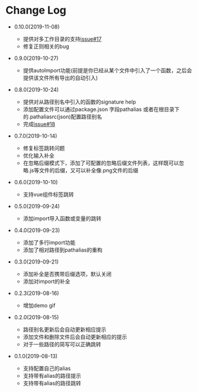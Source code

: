 # Change Log
- 0.10.0(2019-11-08)
  - 提供对多工作目录的支持[issue#17](https://github.com/IWANABETHATGUY/vscode-path-alias/issues/17)
  - 修复正则相关的bug
- 0.9.0(2019-10-27)
  - 提供autoImport功能(前提是你已经从某个文件中引入了一个函数，之后会提供该文件所有导出的自动引入)
- 0.8.0(2019-10-24)
  - 提供对从路径别名中引入的函数的signature help 
  - 添加配置文件可以通过package.json 字段pathalias 或者在根目录下的.pathaliasrc(json)配置路径别名
  - 完成[issue#18](https://github.com/IWANABETHATGUY/vscode-path-alias/issues/18)
- 0.7.0(2019-10-14)
  - 修复标签跳转问题
  - 优化输入补全
  - 在忽略后缀模式下，添加了可配置的忽略后缀文件列表，这样既可以忽略.js等文件的后缀，又可以补全像.png文件的后缀
- 0.6.0(2019-10-10)
  - 支持vue组件标签跳转
- 0.5.0(2019-09-24)
  - 添加import导入函数或变量的跳转
- 0.4.0(2019-09-23)
  - 添加了多行import功能
  - 添加了相对路径到pathalias的重构
- 0.3.0(2019-09-21)
  - 添加补全是否携带后缀选项，默认关闭
  - 添加对import的补全
- 0.2.3(2019-08-16)
  - 增加demo gif
- 0.2.0(2019-08-15)
  - 路径别名更新后会自动更新相应提示
  - 添加文件和删除文件后会自动更新相应的提示
  - 对于一些路径的简写可以正确跳转

- 0.1.0(2019-08-13)
  - 支持配置自己的alias
  - 支持带有alias的路径提示
  - 支持带有alias的路径跳转